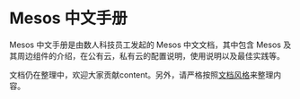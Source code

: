 # Mesos 中文手册

Mesos 中文手册是由数人科技员工发起的 Mesos 中文文档，其中包含 Mesos 及其周边组件的介绍，在公有云，私有云的配置说明，使用说明以及最佳实践等。

文档仍在整理中，欢迎大家贡献content。另外，请严格按照[文档风格](doc-convention.md)来整理内容。
